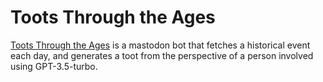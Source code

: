 # Toots Through the Ages

[Toots Through the Ages](https://techhub.social/@tootsthroughtheages) is a mastodon bot that fetches a historical event each day, and generates a toot from the perspective of a person involved using GPT-3.5-turbo.
